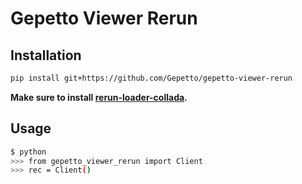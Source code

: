 # Gepetto Viewer Rerun

## Installation

```bash
pip install git+https://github.com/Gepetto/gepetto-viewer-rerun
```

**Make sure to install [rerun-loader-collada](https://github.com/Gepetto/rerun-loader-collada).**

## Usage
```bash
$ python
>>> from gepetto_viewer_rerun import Client
>>> rec = Client()
```